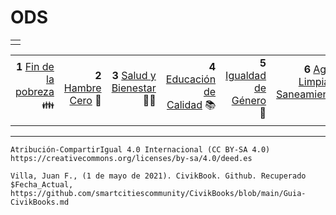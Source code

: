 # ODS



||
| ----- |
||

| | | | | | | | | | | | | | | | | |
|------------: | ------------: |------------: |------------: | ------------: |------------: |------------: | ------------: |------------: |------------: | ------------: |------------: |------------: | ------------: |------------: |------------: | ------------: |
|**1** [Fin de la pobreza](ODS/1.md) 👪|**2** [Hambre Cero](ODS/2.md) 🍲|**3** [Salud y Bienestar](ODS/3.md) 🧑‍⚕️|**4** [Educación de  Calidad](ODS/4.md) 📚|**5** [Igualdad de Género](ODS/5.md) 👥|**6** [Agua Limpia y Saneamiento](ODS/6.md) 💧|**7** [Energía Asequible y No Contaminante](ODS/7.md) 🔆|**8** [Agua Limpia y Saneamiento](ODS/8.md) :chart_with_upwards_trend:|**9** [Agua Limpia y Saneamiento](ODS/9.md) :gear:|**10** [Agua Limpia y Saneamiento](ODS/10.md) :left_right_arrow:|**11** [Agua Limpia y Saneamiento](ODS/11.md) :cityscape:|**12** [Agua Limpia y Saneamiento](ODS/12.md) :infinity:|**13** [Agua Limpia y Saneamiento](ODS/13.md) :earth_americas:|**14** [Agua Limpia y Saneamiento](ODS/14.md) :fish:|**15** [Agua Limpia y Saneamiento](ODS/15.md) :deciduous_tree:|**16** [Agua Limpia y Saneamiento](ODS/16.md) :dove:|**17** [Agua Limpia y Saneamiento](ODS/17.md) :atom_symbol:|
| | | | | | | | | | | | | | | | | |


---------
```Atribución-CompartirIgual 4.0 Internacional (CC BY-SA 4.0) https://creativecommons.org/licenses/by-sa/4.0/deed.es```

`Villa, Juan F., (1 de mayo de 2021). CivikBook. Github. Recuperado $Fecha_Actual, https://github.com/smartcitiescommunity/CivikBooks/blob/main/Guia-CivikBooks.md`
